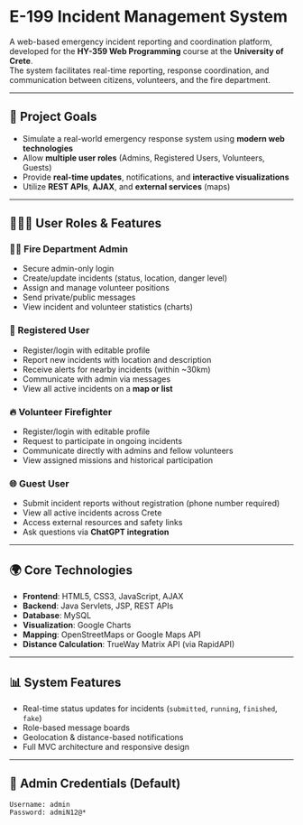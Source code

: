 # E-199 Incident Management System

A web-based emergency incident reporting and coordination platform, developed for the **HY-359 Web Programming** course at the **University of Crete**.  
The system facilitates real-time reporting, response coordination, and communication between citizens, volunteers, and the fire department.

---

## 🎯 Project Goals

- Simulate a real-world emergency response system using **modern web technologies**
- Allow **multiple user roles** (Admins, Registered Users, Volunteers, Guests)
- Provide **real-time updates**, notifications, and **interactive visualizations**
- Utilize **REST APIs**, **AJAX**, and **external services** (maps)

---

## 🧑‍🤝‍🧑 User Roles & Features

### 👨‍🚒 Fire Department Admin
- Secure admin-only login
- Create/update incidents (status, location, danger level)
- Assign and manage volunteer positions
- Send private/public messages
- View incident and volunteer statistics (charts)

### 👤 Registered User
- Register/login with editable profile
- Report new incidents with location and description
- Receive alerts for nearby incidents (within ~30km)
- Communicate with admin via messages
- View all active incidents on a **map or list**

### 🔥 Volunteer Firefighter
- Register/login with editable profile
- Request to participate in ongoing incidents
- Communicate directly with admins and fellow volunteers
- View assigned missions and historical participation

### 🌐 Guest User
- Submit incident reports without registration (phone number required)
- View all active incidents across Crete
- Access external resources and safety links
- Ask questions via **ChatGPT integration**

---

## 🌍 Core Technologies

- **Frontend**: HTML5, CSS3, JavaScript, AJAX
- **Backend**: Java Servlets, JSP, REST APIs
- **Database**: MySQL
- **Visualization**: Google Charts
- **Mapping**: OpenStreetMaps or Google Maps API
- **Distance Calculation**: TrueWay Matrix API (via RapidAPI)

---

## 📊 System Features

- Real-time status updates for incidents (`submitted`, `running`, `finished`, `fake`)
- Role-based message boards
- Geolocation & distance-based notifications
- Full MVC architecture and responsive design

---

## 🔐 Admin Credentials (Default)

```text
Username: admin  
Password: admiN12@*

